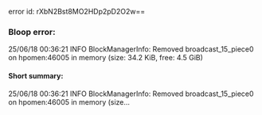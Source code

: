 error id: rXbN2Bst8MO2HDp2pD2O2w==
### Bloop error:

25/06/18 00:36:21 INFO BlockManagerInfo: Removed broadcast_15_piece0 on hpomen:46005 in memory (size: 34.2 KiB, free: 4.5 GiB)
#### Short summary: 

25/06/18 00:36:21 INFO BlockManagerInfo: Removed broadcast_15_piece0 on hpomen:46005 in memory (size...